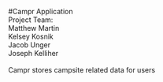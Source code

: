 #Campr Application
\
Project Team:\
Matthew Martin\
Kelsey Kosnik\
Jacob Unger\
Joseph Kelliher\
\
Campr stores campsite related data for users
